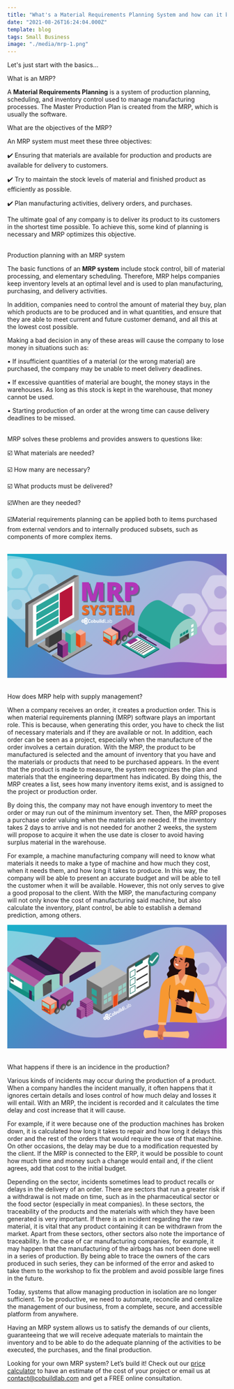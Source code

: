 ```yaml
---
title: "What's a Material Requirements Planning System and how can it benefit your business"
date: "2021-08-26T16:24:04.000Z"
template: blog
tags: Small Business
image: "./media/mrp-1.png"
---
```


Let's just start with the basics…

<title-3 align="centered">  What is an MRP?  </title-3> 

A **Material Requirements Planning** is a system of production planning, scheduling, and inventory control used to manage manufacturing processes. The Master Production Plan is created from the MRP, which is usually the software.


<title-4 align="left"> What are the objectives of the MRP? </title-4>

An MRP system must meet these three objectives:

✔️ Ensuring that materials are available for production and products are available for delivery to customers.

✔️ Try to maintain the stock levels of material and finished product as efficiently as possible.

✔️ Plan manufacturing activities, delivery orders, and purchases. 

The ultimate goal of any company is to deliver its product to its customers in the shortest time possible. To achieve this, some kind of planning is necessary and MRP optimizes this objective.<br> </br>


<title-3 align="centered">  Production planning with an MRP system  </title-3>

The basic functions of an **MRP system** include stock control, bill of material processing, and elementary scheduling. Therefore, MRP helps companies keep inventory levels at an optimal level and is used to plan manufacturing, purchasing, and delivery activities.

In addition, companies need to control the amount of material they buy, plan which products are to be produced and in what quantities, and ensure that they are able to meet current and future customer demand, and all this at the lowest cost possible.

Making a bad decision in any of these areas will cause the company to lose money in situations such as:

▪️ If insufficient quantities of a material (or the wrong material) are purchased, the company may be unable to meet delivery deadlines.

▪️ If excessive quantities of material are bought, the money stays in the warehouses. As long as this stock is kept in the warehouse, that money cannot be used.

▪️ Starting production of an order at the wrong time can cause delivery deadlines to be missed. <br> </br>

<title-4 align="left">  MRP solves these problems and provides answers to questions like:  </title-4>

☑️ What materials are needed?

☑️ How many are necessary?

☑️ What products must be delivered?

☑️When are they needed?

☑️Material requirements planning can be applied both to items purchased from external vendors and to internally produced subsets, such as components of more complex items.<br> </br>


<img src="./media/mrp-2.png"> <br> </br>

<title-3 align="centered">  How does MRP help with supply management? </title-3>

When a company receives an order, it creates a production order. This is when material requirements planning (MRP) software plays an important role. This is because, when generating this order, you have to check the list of necessary materials and if they are available or not. In addition, each order can be seen as a project, especially when the manufacture of the order involves a certain duration. With the MRP, the product to be manufactured is selected and the amount of inventory that you have and the materials or products that need to be purchased appears. In the event that the product is made to measure, the system recognizes the plan and materials that the engineering department has indicated. By doing this, the MRP creates a list, sees how many inventory items exist, and is assigned to the project or production order.

By doing this, the company may not have enough inventory to meet the order or may run out of the minimum inventory set. Then, the MRP proposes a purchase order valuing when the materials are needed. If the inventory takes 2 days to arrive and is not needed for another 2 weeks, the system will propose to acquire it when the use date is closer to avoid having surplus material in the warehouse.

For example, a machine manufacturing company will need to know what materials it needs to make a type of machine and how much they cost, when it needs them, and how long it takes to produce. In this way, the company will be able to present an accurate budget and will be able to tell the customer when it will be available. However, this not only serves to give a good proposal to the client. With the MRP, the manufacturing company will not only know the cost of manufacturing said machine, but also calculate the inventory, plant control, be able to establish a demand prediction, among others.

<img src="./media/mrp-3.png"> <br> </br>

<title-3 align="centered">  What happens if there is an incidence in the production?  </title-3>

Various kinds of incidents may occur during the production of a product. When a company handles the incident manually, it often happens that it ignores certain details and loses control of how much delay and losses it will entail. With an MRP, the incident is recorded and it calculates the time delay and cost increase that it will cause.

For example, if it were because one of the production machines has broken down, it is calculated how long it takes to repair and how long it delays this order and the rest of the orders that would require the use of that machine. On other occasions, the delay may be due to a modification requested by the client. If the MRP is connected to the ERP, it would be possible to count how much time and money such a change would entail and, if the client agrees, add that cost to the initial budget.

Depending on the sector, incidents sometimes lead to product recalls or delays in the delivery of an order. There are sectors that run a greater risk if a withdrawal is not made on time, such as in the pharmaceutical sector or the food sector (especially in meat companies). In these sectors, the traceability of the products and the materials with which they have been generated is very important. If there is an incident regarding the raw material, it is vital that any product containing it can be withdrawn from the market. Apart from these sectors, other sectors also note the importance of traceability. In the case of car manufacturing companies, for example, it may happen that the manufacturing of the airbags has not been done well in a series of production. By being able to trace the owners of the cars produced in such series, they can be informed of the error and asked to take them to the workshop to fix the problem and avoid possible large fines in the future.

Today, systems that allow managing production in isolation are no longer sufficient. To be productive, we need to automate, reconcile and centralize the management of our business, from a complete, secure, and accessible platform from anywhere.

Having an MRP system allows us to satisfy the demands of our clients, guaranteeing that we will receive adequate materials to maintain the inventory and to be able to do the adequate planning of the activities to be executed, the purchases, and the final production.


Looking for your own MRP system? Let’s build it! Check out our <a target="_blank" href="https://cobuildlab.com/price-calculator/">  price calculator</a> to have an estimate of the cost of your project or email us at contact@cobuildlab.com and get a FREE online consultation. 









